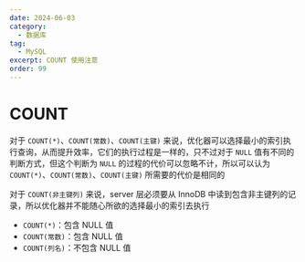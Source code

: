 ```yaml
---
date: 2024-06-03
category:
  - 数据库
tag:
  - MySQL
excerpt: COUNT 使用注意
order: 99
---
```


# COUNT

对于 `COUNT(*)`、`COUNT(常数)`、`COUNT(主键)` 来说，优化器可以选择最小的索引执行查询，从而提升效率，它们的执行过程是一样的，只不过对于 `NULL` 值有不同的判断方式，但这个判断为 `NULL` 的过程的代价可以忽略不计，所以可以认为 `COUNT(*)`、`COUNT(常数)`、`COUNT(主键)` 所需要的代价是相同的

对于 `COUNT(非主键列)` 来说，server 层必须要从 InnoDB 中读到包含非主键列的记录，所以优化器并不能随心所欲的选择最小的索引去执行

- `COUNT(*)`：包含 NULL 值
- `COUNT(常数)`：包含 NULL 值
- `COUNT(列名)`：不包含 NULL 值
